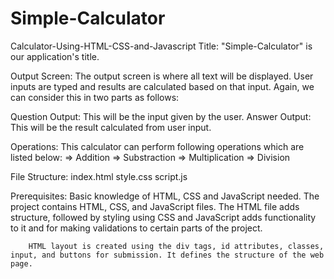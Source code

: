 # Simple-Calculator
Calculator-Using-HTML-CSS-and-Javascript
Title: "Simple-Calculator" is our application's title.

Output Screen: 
         The output screen is where all text will be displayed. User inputs are typed and results are calculated based on that input. Again, we can consider this in two parts as follows:

Question Output: This will be the input given by the user.
Answer Output: This will be the result calculated from user input.

Operations: This calculator can perform following operations which are listed below:
        => Addition
        => Substraction
        => Multiplication
        => Division

File Structure:
        index.html
        style.css
        script.js

Prerequisites:
        Basic knowledge of HTML, CSS and JavaScript needed.
        The project contains HTML, CSS, and JavaScript files. The HTML file adds structure, followed by styling using CSS and JavaScript adds functionality to it and for making validations to certain parts of the project.

        HTML layout is created using the div tags, id attributes, classes, input, and buttons for submission. It defines the structure of the web page.
